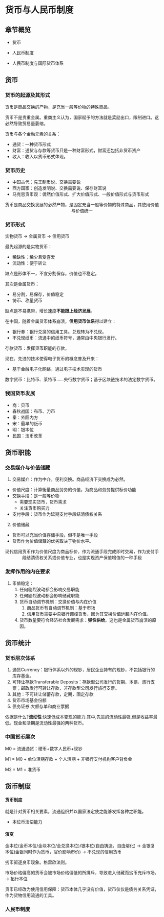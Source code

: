 # 货币与人民币制度

## 章节概览

- 货币

- 人民币制度

- 人民币制度与国际货币体系

## 货币

### 货币的起源及其形式

货币是商品交换的产物，是充当一般等价物的特殊商品。

货币不是贵重金属。重商主义认为，国家赋予的方法就是奖励出口，限制进口。这必然导致贸易量萎缩。

货币与各个金融元素的关系：

- 通货：一种货币形式
- 财富：通货与存款等货币只是一种财富形式，财富还包括非货币资产
- 收入：收入以货币形式体现。

### 货币历史

- 中国古代：先王制币说、交换需要说
- 西方国家：创造发明说、交换需要说、保存财富说
- 马克思货币观：偶然价值形式、扩大价值形式、一般价值形式与货币形式

<center>货币是商品交换发展的必然产物，是固定充当一般等价物的特殊商品，其使用价值与价值统一</center>

### 货币形式

实物货币 $\rightarrow$ 金属货币 $\rightarrow$ 信用货币

最先起源的是实物货币：

- 稀缺性：稀少且受喜爱
- 流动性：便于转让

缺点是形体不一，不宜分割保存，价值也不稳定。

其次是金属货币：

- 易分割，易保存，价值稳定
- 铸币、称量货币

缺点是不易携带，增长速度**不能跟上经济发展**。

在中国，随着金属货币体系崩溃，**信用货币体系**得以建立：

- 银行券：银行兑换的信用工具。兑现转为不兑现。
- 不兑现纸币：流通中的纸币符号，通常由中央银行发行。

存款货币：发挥货币职能的存款。

现在，先进的技术使得电子货币的概念普及开来：

- 基于金融电子化网络，通过电子技术实现的货币

数字货币：比特币、莱特币……央行数字货币；基于区块链技术的法定数字货币。

### 我国货币发展

- 商：贝币
- 春秋战国：布币、刀币
- 秦：外圆内方
- 宋：最早的纸币
- 明：银本位
- 民国：法币改革

## 货币职能

### 交易媒介与价值储藏

1. 交易媒介：作为中介，便利交换。商品经济下交换成为必然。

- 价值尺度：计算衡量商品劳务的价值，为商品和劳务提供标价功能
- 交换手段：是一般等价物
  - 需要现实货币，货币需求
  - 关注货币购买力
- 支付手段：货币作为延期支付手段结清债权关系

2. 价值储藏

- 货币可以充当价值存储手段，但不是唯一手段
- 货币作为价值储藏的优劣取决于物价水平。

<center><bold>现代信用货币作为价值尺度为商品标价，作为流通手段完成即时交易，作为支付手段结清债权关系或价值专业，也是实现资产保值增值的一种手段</bold></center>

### 发挥作用的内在要求

1. 币值稳定：
   1. 任何剧烈波动都会影响交易职能
   2. 任何剧烈波动都会影响储藏职能
   3. 货币自动调节机制：交换价值与内在价值
      1. 商品货币有自动调节机制：基于市场
      2. 信用货币需要中央银行调控货币，因为其交换价值远超内在价值。
   4. 货币数量要符合经济社会发展需求：**弹性供给**。这也是金属货币崩溃的原因。



## 货币统计

### 货币层次体系

1. 通货Currency：银行体系以外的现钞，居民企业持有的现钞，不包括银行的库存基金。
2. 可转让存款Transferable Deposits：存款型公司发行的货期、本票、旅行支票；邮政发行可转让存款，非存款型公司发行旅行支票。
3. 其他：不可转让储蓄存款，定期，固定存款
4. 货币市场基金份额
5. 债务证券:大额存单和商业票据

依据是什么?**流动性**:快速低成本变现的能力.其中,先进的流动性最强,但是收益率最低。现金和活期是流动性最强的两种货币。

### 中国货币层次

M0 = 流通通货：硬币+数字人民币+现钞

M1 = M0 + 单位活期存款 + 个人活期 + 非银行支付机构客户背负金

M2 = M1 + 准货币

## 货币制度

#### 货币制度

就是针对货币相关要素，流通组织并以国家法定使之能够发挥各种之职能。

- 本位币法偿能力

#### 演变

金本位(金币本位/金块本位/金兑换本位)/银本位(自由铸造，自由熔化) -> 金银复本位(金银同时作为货币，官价影响市价) -> 不兑现的信用货币

劣币驱逐良币现象。格雷欣法则。

市场价格偏高的货币会被市场价格偏低的所排斥，导致进入储藏而劣币充斥市场。 -> 拓行本位

货币已经改为使用信用保障：货币本体几乎没有价值，货币仅仅是债务关系凭证，作为货物信用流通的工具。

### 人民币制度

